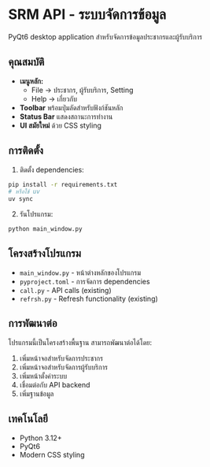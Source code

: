 # SRM API - ระบบจัดการข้อมูล

PyQt6 desktop application สำหรับจัดการข้อมูลประชากรและผู้รับบริการ

## คุณสมบัติ

- **เมนูหลัก:**
  - File → ประชากร, ผู้รับบริการ, Setting
  - Help → เกี่ยวกับ
- **Toolbar** พร้อมปุ่มลัดสำหรับฟังก์ชันหลัก
- **Status Bar** แสดงสถานะการทำงาน
- **UI สมัยใหม่** ด้วย CSS styling

## การติดตั้ง

1. ติดตั้ง dependencies:
```bash
pip install -r requirements.txt
# หรือใช้ uv
uv sync
```

2. รันโปรแกรม:
```bash
python main_window.py
```

## โครงสร้างโปรแกรม

- `main_window.py` - หน้าต่างหลักของโปรแกรม
- `pyproject.toml` - การจัดการ dependencies
- `call.py` - API calls (existing)
- `refrsh.py` - Refresh functionality (existing)

## การพัฒนาต่อ

โปรแกรมนี้เป็นโครงสร้างพื้นฐาน สามารถพัฒนาต่อได้โดย:
1. เพิ่มหน้าจอสำหรับจัดการประชากร
2. เพิ่มหน้าจอสำหรับจัดการผู้รับบริการ  
3. เพิ่มหน้าตั้งค่าระบบ
4. เชื่อมต่อกับ API backend
5. เพิ่มฐานข้อมูล

## เทคโนโลยี

- Python 3.12+
- PyQt6
- Modern CSS styling